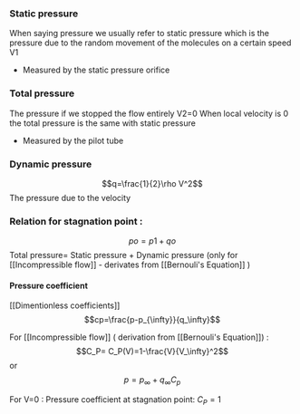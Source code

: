 ### Static pressure
When saying pressure we usually refer to static pressure which is the pressure due to the random movement of the molecules on a certain speed V1

- Measured by the static pressure orifice

### Total pressure
The pressure if we stopped the flow entirely V2=0
When local velocity is 0 the total pressure is the same with static pressure

- Measured by the pilot tube

### Dynamic pressure
$$q=\frac{1}{2}\rho V^2$$
The pressure due to the velocity

### Relation for stagnation point :
$$po=p1+qo$$
Total pressure= Static pressure + Dynamic pressure
(only for [[Incompressible flow]] - derivates from [[Bernouli's Equation]] )

#### Pressure coefficient
[[Dimentionless coefficients]]
$$cp=\frac{p-p_{\infty}}{q_\infty}$$

For [[Incompressible flow]] ( derivation from [[Bernouli's Equation]]) : 
$$C_P= C_P(V)=1-\frac{V}{V_\infty}^2$$
or 
$$p=p_\infty +q_\infty C_p$$

For V=0 : Pressure coefficient at stagnation point: $C_P=1$